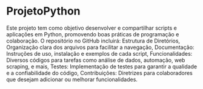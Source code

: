 # ProjetoPython
Este projeto tem como objetivo desenvolver e compartilhar scripts e aplicações em Python, promovendo boas práticas de programação e colaboração. O repositório no GitHub incluirá: Estrutura de Diretórios, Organização clara dos arquivos para facilitar a navegação, Documentação: Instruções de uso, instalação e exemplos de cada script, Funcionalidades: Diversos códigos para tarefas como análise de dados, automação, web scraping, e mais, Testes: Implementação de testes para garantir a qualidade e a confiabilidade do código, Contribuições: Diretrizes para colaboradores que desejam adicionar ou melhorar funcionalidades.
